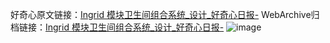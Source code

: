 好奇心原文链接：[Ingrid 模块卫生间组合系统_设计_好奇心日报-](https://www.qdaily.com/articles/5158.html)
WebArchive归档链接：[Ingrid 模块卫生间组合系统_设计_好奇心日报-](http://web.archive.org/web/20190623164045/https://www.qdaily.com/articles/5158.html)
![image](http://ww3.sinaimg.cn/large/007d5XDply1g3wdfln0l5j30u03wdapr)